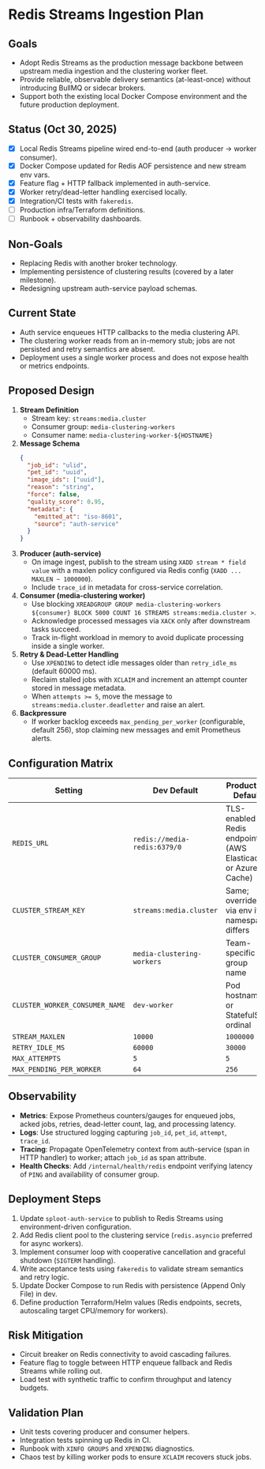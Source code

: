 # Redis Streams Ingestion Plan

## Goals
- Adopt Redis Streams as the production message backbone between upstream media ingestion and the clustering worker fleet.
- Provide reliable, observable delivery semantics (at-least-once) without introducing BullMQ or sidecar brokers.
- Support both the existing local Docker Compose environment and the future production deployment.

## Status (Oct 30, 2025)
- [x] Local Redis Streams pipeline wired end-to-end (auth producer → worker consumer).
- [x] Docker Compose updated for Redis AOF persistence and new stream env vars.
- [x] Feature flag + HTTP fallback implemented in auth-service.
- [x] Worker retry/dead-letter handling exercised locally.
- [x] Integration/CI tests with `fakeredis`.
- [ ] Production infra/Terraform definitions.
- [ ] Runbook + observability dashboards.

## Non-Goals
- Replacing Redis with another broker technology.
- Implementing persistence of clustering results (covered by a later milestone).
- Redesigning upstream auth-service payload schemas.

## Current State
- Auth service enqueues HTTP callbacks to the media clustering API.
- The clustering worker reads from an in-memory stub; jobs are not persisted and retry semantics are absent.
- Deployment uses a single worker process and does not expose health or metrics endpoints.

## Proposed Design
1. **Stream Definition**
   - Stream key: `streams:media.cluster`
   - Consumer group: `media-clustering-workers`
   - Consumer name: `media-clustering-worker-${HOSTNAME}`
2. **Message Schema**
   ```json
   {
     "job_id": "ulid",
     "pet_id": "uuid",
     "image_ids": ["uuid"],
     "reason": "string",
     "force": false,
     "quality_score": 0.95,
     "metadata": {
       "emitted_at": "iso-8601",
       "source": "auth-service"
     }
   }
   ```
3. **Producer (auth-service)**
   - On image ingest, publish to the stream using `XADD stream * field value` with a maxlen policy configured via Redis config (`XADD ... MAXLEN ~ 1000000`).
   - Include `trace_id` in metadata for cross-service correlation.
4. **Consumer (media-clustering worker)**
   - Use blocking `XREADGROUP GROUP media-clustering-workers ${consumer} BLOCK 5000 COUNT 16 STREAMS streams:media.cluster >`.
   - Acknowledge processed messages via `XACK` only after downstream tasks succeed.
   - Track in-flight workload in memory to avoid duplicate processing inside a single worker.
5. **Retry & Dead-Letter Handling**
   - Use `XPENDING` to detect idle messages older than `retry_idle_ms` (default 60000 ms).
   - Reclaim stalled jobs with `XCLAIM` and increment an attempt counter stored in message metadata.
   - When `attempts >= 5`, move the message to `streams:media.cluster.deadletter` and raise an alert.
6. **Backpressure**
   - If worker backlog exceeds `max_pending_per_worker` (configurable, default 256), stop claiming new messages and emit Prometheus alerts.

## Configuration Matrix

| Setting | Dev Default | Production Default |
| --- | --- | --- |
| `REDIS_URL` | `redis://media-redis:6379/0` | TLS-enabled Redis endpoint (AWS Elasticache or Azure Cache) |
| `CLUSTER_STREAM_KEY` | `streams:media.cluster` | Same; override via env if namespace differs |
| `CLUSTER_CONSUMER_GROUP` | `media-clustering-workers` | Team-specific group name |
| `CLUSTER_WORKER_CONSUMER_NAME` | `dev-worker` | Pod hostname or StatefulSet ordinal |
| `STREAM_MAXLEN` | `10000` | `1000000` |
| `RETRY_IDLE_MS` | `60000` | `30000` |
| `MAX_ATTEMPTS` | `5` | `5` |
| `MAX_PENDING_PER_WORKER` | `64` | `256` |

## Observability
- **Metrics**: Expose Prometheus counters/gauges for enqueued jobs, acked jobs, retries, dead-letter count, lag, and processing latency.
- **Logs**: Use structured logging capturing `job_id`, `pet_id`, `attempt`, `trace_id`.
- **Tracing**: Propagate OpenTelemetry context from auth-service (span in HTTP handler) to worker; attach `job_id` as span attribute.
- **Health Checks**: Add `/internal/health/redis` endpoint verifying latency of `PING` and availability of consumer group.

## Deployment Steps
1. Update `sploot-auth-service` to publish to Redis Streams using environment-driven configuration.
2. Add Redis client pool to the clustering service (`redis.asyncio` preferred for async workers).
3. Implement consumer loop with cooperative cancellation and graceful shutdown (`SIGTERM` handling).
4. Write acceptance tests using `fakeredis` to validate stream semantics and retry logic.
5. Update Docker Compose to run Redis with persistence (Append Only File) in dev.
6. Define production Terraform/Helm values (Redis endpoints, secrets, autoscaling target CPU/memory for workers).

## Risk Mitigation
- Circuit breaker on Redis connectivity to avoid cascading failures.
- Feature flag to toggle between HTTP enqueue fallback and Redis Streams while rolling out.
- Load test with synthetic traffic to confirm throughput and latency budgets.

## Validation Plan
- Unit tests covering producer and consumer helpers.
- Integration tests spinning up Redis in CI.
- Runbook with `XINFO GROUPS` and `XPENDING` diagnostics.
- Chaos test by killing worker pods to ensure `XCLAIM` recovers stuck jobs.
